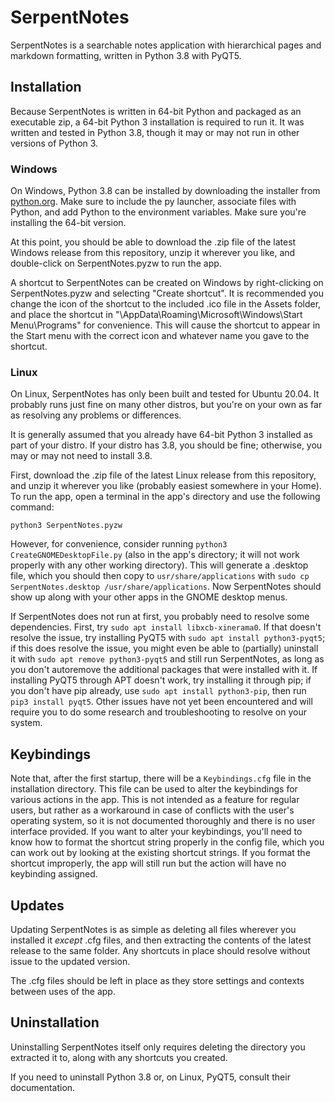 # SerpentNotes
SerpentNotes is a searchable notes application with hierarchical pages and markdown formatting, written in Python 3.8 with PyQT5.

## Installation
Because SerpentNotes is written in 64-bit Python and packaged as an executable zip, a 64-bit Python 3 installation is required to run it.  It was written and tested in Python 3.8, though it may or may not run in other versions of Python 3.

### Windows
On Windows, Python 3.8 can be installed by downloading the installer from [python.org](https://www.python.org/).  Make sure to include the py launcher, associate files with Python, and add Python to the environment variables.  Make sure you're installing the 64-bit version.

At this point, you should be able to download the .zip file of the latest Windows release from this repository, unzip it wherever you like, and double-click on SerpentNotes.pyzw to run the app.

A shortcut to SerpentNotes can be created on Windows by right-clicking on SerpentNotes.pyzw and selecting "Create shortcut". It is recommended you change the icon of the shortcut to the included .ico file in the Assets folder, and place the shortcut in "\AppData\Roaming\Microsoft\Windows\Start Menu\Programs" for convenience.  This will cause the shortcut to appear in the Start menu with the correct icon and whatever name you gave to the shortcut.

### Linux
On Linux, SerpentNotes has only been built and tested for Ubuntu 20.04.  It probably runs just fine on many other distros, but you're on your own as far as resolving any problems or differences.

It is generally assumed that you already have 64-bit Python 3 installed as part of your distro.  If your distro has 3.8, you should be fine; otherwise, you may or may not need to install 3.8.

First, download the .zip file of the latest Linux release from this repository, and unzip it wherever you like (probably easiest somewhere in your Home).  To run the app, open a terminal in the app's directory and use the following command:

```
python3 SerpentNotes.pyzw
```

However, for convenience, consider running `python3 CreateGNOMEDesktopFile.py` (also in the app's directory; it will not work properly with any other working directory).  This will generate a .desktop file, which you should then copy to `usr/share/applications`  with `sudo cp SerpentNotes.desktop /usr/share/applications`.  Now SerpentNotes should show up along with your other apps in the GNOME desktop menus.

If SerpentNotes does not run at first, you probably need to resolve some dependencies.  First, try `sudo apt install libxcb-xinerama0`.  If that doesn't resolve the issue, try installing PyQT5 with `sudo apt install python3-pyqt5`; if this does resolve the issue, you might even be able to (partially) uninstall it with `sudo apt remove python3-pyqt5` and still run SerpentNotes, as long as you don't autoremove the additional packages that were installed with it.  If installing PyQT5 through APT doesn't work, try installing it through pip; if you don't have pip already, use `sudo apt install python3-pip`, then run `pip3 install pyqt5`.  Other issues have not yet been encountered and will require you to do some research and troubleshooting to resolve on your system.

## Keybindings
Note that, after the first startup, there will be a `Keybindings.cfg` file in the installation directory.  This file can be used to alter the keybindings for various actions in the app.  This is not intended as a feature for regular users, but rather as a workaround in case of conflicts with the user's operating system, so it is not documented thoroughly and there is no user interface provided.  If you want to alter your keybindings, you'll need to know how to format the shortcut string properly in the config file, which you can work out by looking at the existing shortcut strings.  If you format the shortcut improperly, the app will still run but the action will have no keybinding assigned.

## Updates
Updating SerpentNotes is as simple as deleting all files wherever you installed it *except* .cfg files, and then extracting the contents of the latest release to the same folder.  Any shortcuts in place should resolve without issue to the updated version.

The .cfg files should be left in place as they store settings and contexts between uses of the app.

## Uninstallation
Uninstalling SerpentNotes itself only requires deleting the directory you extracted it to, along with any shortcuts you created.

If you need to uninstall Python 3.8 or, on Linux, PyQT5, consult their documentation.